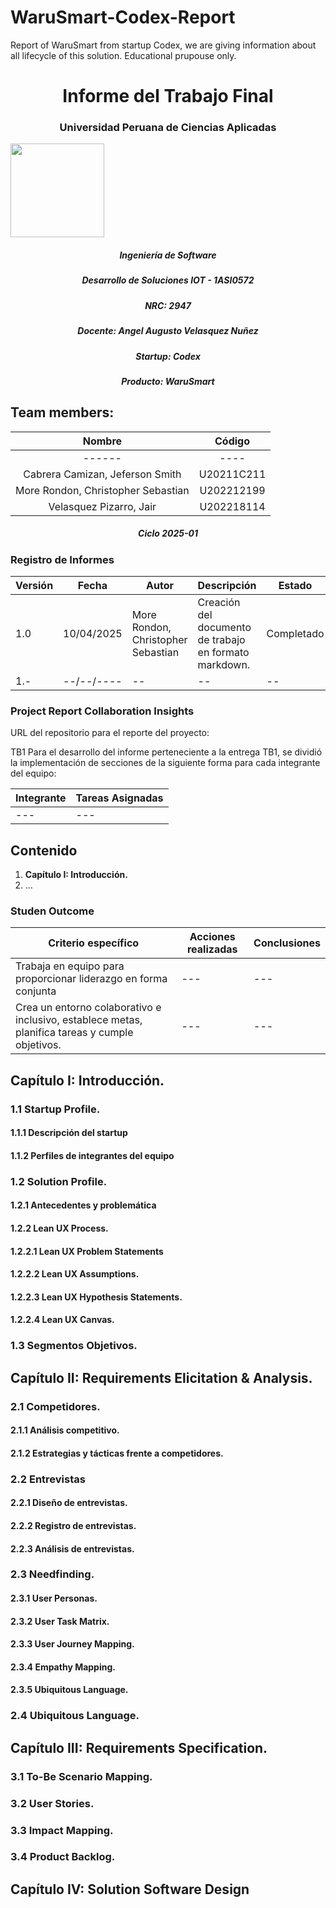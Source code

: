 # WaruSmart-Codex-Report
Report of WaruSmart from startup Codex, we are giving information about all lifecycle of this solution. Educational prupouse only.

<h1 style="text-align: center;"> Informe del Trabajo Final </h1>
<h3 style="text-align: center;"> Universidad Peruana de Ciencias Aplicadas </h3>

<tr>
  <div align='left'>
    <img src="https://upload.wikimedia.org/wikipedia/commons/f/fc/UPC_logo_transparente.png"width="150" height="150">
    </div>
</tr>

<h5 style="text-align: center"> Ingeniería de Software </h5>

<h5 style="text-align: center"> Desarrollo de Soluciones IOT - 1ASI0572 </h5>

<h5 style="text-align: center"> NRC: 2947 </h5>

<h5 style="text-align: center"> Docente: Angel Augusto Velasquez Nuñez </h5>

<h5 style="text-align: center"> Startup: Codex </h5>

<h5 style="text-align: center"> Producto: WaruSmart </h5>

## Team members:
| Nombre |Código|
|:-------:|:----------:|
|------|----|
|Cabrera Camizan, Jeferson Smith|U20211C211|
|More Rondon, Christopher Sebastian|U202212199|
|Velasquez Pizarro, Jair|U202218114|


<h5 style="text-align: center"> Ciclo 2025-01 </h5>

### Registro de Informes

| Versión   | Fecha       | Autor      | Descripción                                                                                      | Estado    |
|-----------|-------------|------------|--------------------------------------------------------------------------------------------------|-----------|
| 1.0       |  10/04/2025| More Rondon, Christopher Sebastian | Creación del documento de trabajo en formato markdown. | Completado  |
| 1.-       |  --/--/----| -- | -- | --  |


### Project Report Collaboration Insights

URL del repositorio para el reporte del proyecto: 

TB1
Para el desarrollo del informe perteneciente a la entrega TB1, se dividió la implementación de secciones de la siguiente forma
para cada integrante del equipo:

| Integrante | Tareas Asignadas |
| --- | --- |
|---|---|

## Contenido

1. **Capítulo I: Introducción.**
2. ...

### Studen Outcome

| **Criterio específico** | **Acciones realizadas** | **Conclusiones** |
| --- | --- | --- |
| Trabaja en equipo para proporcionar liderazgo en forma conjunta | --- | --- |
| Crea un entorno colaborativo e inclusivo, establece metas, planifica tareas y cumple objetivos. |---|---|

## Capítulo I: Introducción.

### 1.1 **Startup Profile.**
####     1.1.1   Descripción del startup
####     1.1.2   Perfiles de integrantes del equipo
### 1.2 **Solution Profile.**
####     1.2.1   Antecedentes y problemática
####     1.2.2   Lean UX Process.
####     1.2.2.1 Lean UX Problem Statements
####     1.2.2.2 Lean UX Assumptions.
####     1.2.2.3 Lean UX Hypothesis Statements.
####     1.2.2.4 Lean UX Canvas.
### 1.3 **Segmentos Objetivos.**


## Capítulo II: Requirements Elicitation & Analysis.
### 2.1 **Competidores.**
####     2.1.1   Análisis competitivo.
####     2.1.2   Estrategias y tácticas frente a competidores.
### 2.2 **Entrevistas**
####     2.2.1   Diseño de entrevistas.
####     2.2.2   Registro de entrevistas.
####     2.2.3   Análisis de entrevistas.
### 2.3 **Needfinding.**
####     2.3.1   User Personas.
####     2.3.2   User Task Matrix.
####     2.3.3   User Journey Mapping.
####     2.3.4   Empathy Mapping.
####     2.3.5   Ubiquitous Language.
### 2.4 **Ubiquitous Language.**


## Capítulo III: Requirements Specification.
### 3.1 **To-Be Scenario Mapping.**
### 3.2 **User Stories.**
### 3.3 **Impact Mapping.**
### 3.4 **Product Backlog.**


## Capítulo IV: Solution Software Design
